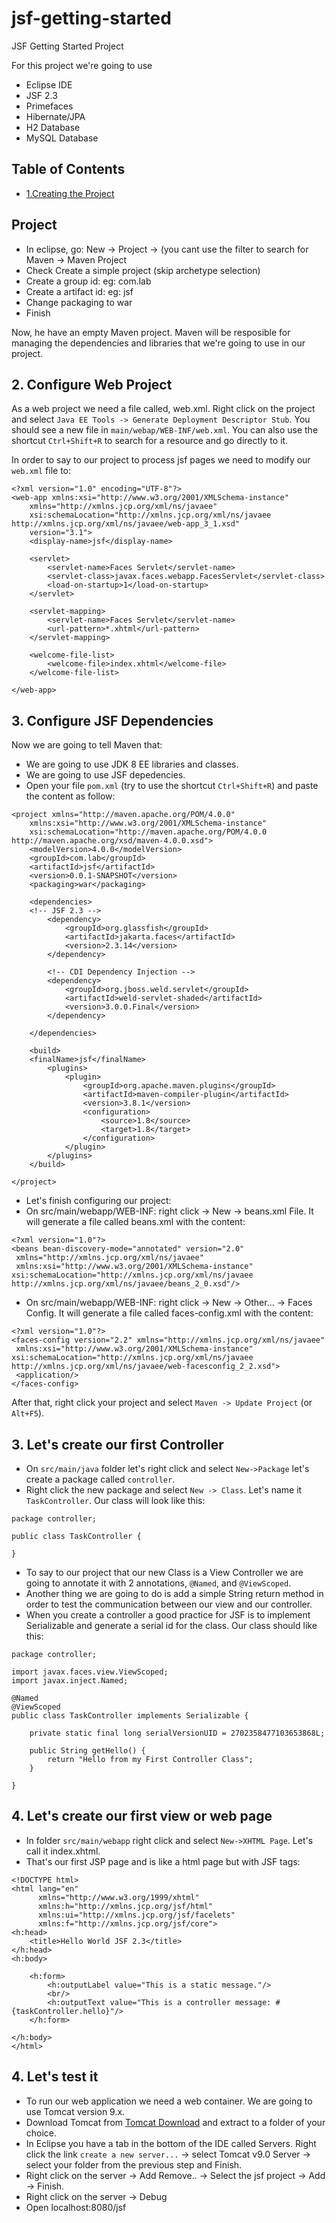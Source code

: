 # jsf-getting-started
JSF Getting Started Project

For this project we're going to use 
- Eclipse IDE
- JSF 2.3
- Primefaces
- Hibernate/JPA
- H2 Database
- MySQL Database

## Table of Contents
- [1.Creating the Project](#project)



## Project

- In eclipse, go: New -> Project -> (you cant use the filter to search for Maven -> Maven Project
- Check Create a simple project (skip archetype selection)
- Create a group id: eg: com.lab
- Create a artifact id: eg: jsf
- Change packaging to war
- Finish

Now, he have an empty Maven project. Maven will be resposible for managing the dependencies and libraries that we're going to use in our project.

## 2. Configure Web Project

As a web project we need a file called, web.xml. Right click on the project and select `Java EE Tools -> Generate Deployment Descriptor Stub`. You should see a new file in `main/webap/WEB-INF/web.xml`. You can also use the shortcut `Ctrl+Shift+R` to search for a resource and go directly to it.

In order to say to our project to process jsf pages we need to modify our `web.xml` file to:

```
<?xml version="1.0" encoding="UTF-8"?>
<web-app xmlns:xsi="http://www.w3.org/2001/XMLSchema-instance"
	xmlns="http://xmlns.jcp.org/xml/ns/javaee"
	xsi:schemaLocation="http://xmlns.jcp.org/xml/ns/javaee http://xmlns.jcp.org/xml/ns/javaee/web-app_3_1.xsd"
	version="3.1">
	<display-name>jsf</display-name>
	
	<servlet>
		<servlet-name>Faces Servlet</servlet-name>
		<servlet-class>javax.faces.webapp.FacesServlet</servlet-class>
		<load-on-startup>1</load-on-startup>
	</servlet>

	<servlet-mapping>
		<servlet-name>Faces Servlet</servlet-name>
		<url-pattern>*.xhtml</url-pattern>
	</servlet-mapping>

	<welcome-file-list>
		<welcome-file>index.xhtml</welcome-file>
	</welcome-file-list>
	
</web-app>
```

## 3. Configure JSF Dependencies

Now we are going to tell Maven that:
- We are going to use JDK 8 EE libraries and classes.
- We are going to use JSF depedencies. 
- Open your file `pom.xml` (try to use the shortcut `Ctrl+Shift+R`) and paste the content as follow:

```
<project xmlns="http://maven.apache.org/POM/4.0.0"
	xmlns:xsi="http://www.w3.org/2001/XMLSchema-instance"
	xsi:schemaLocation="http://maven.apache.org/POM/4.0.0 http://maven.apache.org/xsd/maven-4.0.0.xsd">
	<modelVersion>4.0.0</modelVersion>
	<groupId>com.lab</groupId>
	<artifactId>jsf</artifactId>
	<version>0.0.1-SNAPSHOT</version>
	<packaging>war</packaging>

	<dependencies>
    <!-- JSF 2.3 -->
		<dependency>
			<groupId>org.glassfish</groupId>
			<artifactId>jakarta.faces</artifactId>
			<version>2.3.14</version>
		</dependency>

		<!-- CDI Dependency Injection -->
		<dependency>
			<groupId>org.jboss.weld.servlet</groupId>
			<artifactId>weld-servlet-shaded</artifactId>
			<version>3.0.0.Final</version>
		</dependency>

	</dependencies>

	<build>
    <finalName>jsf</finalName>
		<plugins>
			<plugin>
				<groupId>org.apache.maven.plugins</groupId>
				<artifactId>maven-compiler-plugin</artifactId>
				<version>3.8.1</version>
				<configuration>
					<source>1.8</source>
					<target>1.8</target>
				</configuration>
			</plugin>
		</plugins>
	</build>

</project>
```

- Let's finish configuring our project:
- On src/main/webapp/WEB-INF: right click -> New -> beans.xml File. It will generate a file called beans.xml with the content:
```
<?xml version="1.0"?>
<beans bean-discovery-mode="annotated" version="2.0"
 xmlns="http://xmlns.jcp.org/xml/ns/javaee"
 xmlns:xsi="http://www.w3.org/2001/XMLSchema-instance" xsi:schemaLocation="http://xmlns.jcp.org/xml/ns/javaee http://xmlns.jcp.org/xml/ns/javaee/beans_2_0.xsd"/>
```
- On src/main/webapp/WEB-INF: right click -> New -> Other... -> Faces Config. It will generate a file called faces-config.xml with the content:
```
<?xml version="1.0"?>
<faces-config version="2.2" xmlns="http://xmlns.jcp.org/xml/ns/javaee"
 xmlns:xsi="http://www.w3.org/2001/XMLSchema-instance" xsi:schemaLocation="http://xmlns.jcp.org/xml/ns/javaee http://xmlns.jcp.org/xml/ns/javaee/web-facesconfig_2_2.xsd">
 <application/>
</faces-config>

```


After that, right click your project and select `Maven -> Update Project` (or `Alt+F5`).

## 3. Let's create our first Controller

- On `src/main/java` folder let's right click and select `New->Package` let's create a package called `controller`.
- Right click the new package and select `New -> Class`. Let's name it `TaskController`. Our class will look like this:
```
package controller;

public class TaskController {

}

```
- To say to our project that our new Class is a View Controller we are going to annotate it with 2 annotations, `@Named`, and `@ViewScoped`. 
- Another thing we are going to do is add a simple String return method in order to test the communication between our view and our controller.
- When you create a controller a good practice for JSF is to implement Serializable and generate a serial id for the class.
Our class should like this:
```
package controller;

import javax.faces.view.ViewScoped;
import javax.inject.Named;

@Named
@ViewScoped
public class TaskController implements Serializable {
	
	private static final long serialVersionUID = 2702358477103653868L;

	public String getHello() {
		return "Hello from my First Controller Class";
	}

}
```

## 4. Let's create our first view or web page

- In folder `src/main/webapp` right click and select `New->XHTML Page`. Let's call it index.xhtml.
- That's our first JSP page and is like a html page but with JSF tags:

```
<!DOCTYPE html>
<html lang="en"
      xmlns="http://www.w3.org/1999/xhtml"
      xmlns:h="http://xmlns.jcp.org/jsf/html"
      xmlns:ui="http://xmlns.jcp.org/jsf/facelets"
      xmlns:f="http://xmlns.jcp.org/jsf/core">
<h:head>
    <title>Hello World JSF 2.3</title>
</h:head>
<h:body>

    <h:form>
        <h:outputLabel value="This is a static message."/>
        <br/>
        <h:outputText value="This is a controller message: #{taskController.hello}"/>
    </h:form>

</h:body>
</html>
```

## 4. Let's test it
- To run our web application we need a web container. We are going to use Tomcat version 9.x.
- Download Tomcat from [Tomcat Download](https://tomcat.apache.org/download-90.cgi) and extract to a folder of your choice.
- In Eclipse you have a tab in the bottom of the IDE called Servers. Right click the link `create a new server...` -> select Tomcat v9.0 Server -> select your folder from the previous step and Finish.
- Right click on the server -> Add Remove.. -> Select the jsf project -> Add -> Finish.
- Right click on the server -> Debug
- Open localhost:8080/jsf


